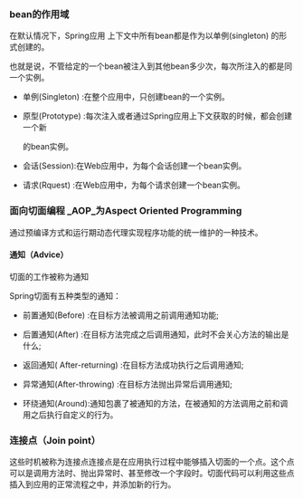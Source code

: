 ### bean的作用域

在默认情况下，Spring应用 上下文中所有bean都是作为以单例\(singleton\) 的形式创建的。

也就是说，不管给定的一个bean被注入到其他bean多少次，每次所注入的都是同一个实例。

* 单例\(Singleton\) :在整个应用中，只创建bean的一个实例。

* 原型\(Prototype\) :每次注入或者通过Spring应用上下文获取的时候，都会创建一个新

  的bean实例。

* 会话\(Session\):在Web应用中，为每个会话创建一个bean实例。

* 请求\(Rquest\) :在Web应用中，为每个请求创建一个bean实例。

### 面向切面编程 _AOP_为Aspect Oriented Programming

通过预编译方式和运行期动态代理实现程序功能的统一维护的一种技术。

#### 通知（Advice）

切面的工作被称为通知

Spring切面有五种类型的通知：

* 前置通知\(Before\) :在目标方法被调用之前调用通知功能;

* 后置通知\(After\) :在目标方法完成之后调用通知，此时不会关心方法的输出是什么;

* 返回通知\( After-returning\) :在目标方法成功执行之后调用通知;

* 异常通知\(After-throwing\) :在目标方法抛出异常后调用通知;

* 环绕通知\(Around\):通知包裹了被通知的方法，在被通知的方法调用之前和调用之后执行自定义的行为。

### 连接点（Join point）

这些时机被称为连接点连接点是在应用执行过程中能够插入切面的一个点。这个点可以是调用方法时、抛出异常时、甚至修改一个字段时。切面代码可以利用这些点插入到应用的正常流程之中，并添加新的行为。







